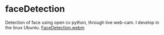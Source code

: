 # faceDetection
Detection of face using open cv python, through live web-cam.
I develop in the linux Ubuntu.
[FaceDetection.webm](https://user-images.githubusercontent.com/109353834/235123970-1dc74a94-d681-418a-b100-3685b7a7e759.webm)
